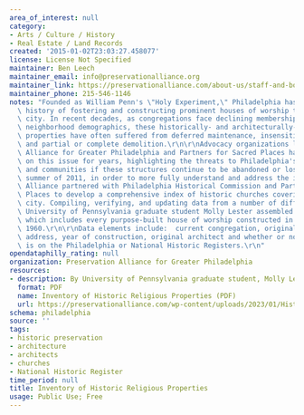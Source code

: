 ```yaml
---
area_of_interest: null
category:
- Arts / Culture / History
- Real Estate / Land Records
created: '2015-01-02T23:03:27.458077'
license: License Not Specified
maintainer: Ben Leech
maintainer_email: info@preservationalliance.org
maintainer_link: https://preservationalliance.com/about-us/staff-and-board/
maintainer_phone: 215-546-1146
notes: "Founded as William Penn's \"Holy Experiment,\" Philadelphia has a centuries-long\
  \ history of fostering and constructing prominent houses of worship throughout the\
  \ city. In recent decades, as congregations face declining membership and shifting\
  \ neighborhood demographics, these historically- and architecturally-significant\
  \ properties have often suffered from deferred maintenance, insensitive alterations,\
  \ and partial or complete demolition.\r\n\r\nAdvocacy organizations like the Preservation\
  \ Alliance for Greater Philadelphia and Partners for Sacred Places have focused\
  \ on this issue for years, highlighting the threats to Philadelphia's neighborhoods\
  \ and communities if these structures continue to be abandoned or lost. Over the\
  \ summer of 2011, in order to more fully understand and address the issue, the Preservation\
  \ Alliance partnered with Philadelphia Historical Commission and Partners for Sacred\
  \ Places to develop a comprehensive index of historic churches covering the entire\
  \ city. Compiling, verifying, and updating data from a number of different sources,\
  \ University of Pennsylvania graduate student Molly Lester assembled a database\
  \ which includes every purpose-built house of worship constructed in the city before\
  \ 1960.\r\n\r\nData elements include:  current congregation, original congregation,\
  \ address, year of construction, original architect and whether or not the build\
  \ is on the Philadelphia or National Historic Registers.\r\n"
opendataphilly_rating: null
organization: Preservation Alliance for Greater Philadelphia
resources:
- description: By University of Pennsylvania graduate student, Molly Lester in 2011
  format: PDF
  name: Inventory of Historic Religious Properties (PDF)
  url: https://preservationalliance.com/wp-content/uploads/2023/01/Historic-Religious-Properties.pdf
schema: philadelphia
source: ''
tags: 
- historic preservation
- architecture
- architects
- churches
- National Historic Register
time_period: null
title: Inventory of Historic Religious Properties
usage: Public Use; Free
---
```

